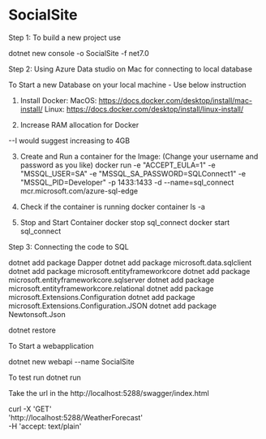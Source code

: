 # SocialSite

Step 1: To build a new project use

dotnet new console -o SocialSite -f net7.0

Step 2: Using Azure Data studio on Mac for connecting to local database


To Start a new Database on your local machine - Use below instruction

1. Install Docker:
MacOS: https://docs.docker.com/desktop/install/mac-install/
Linux: https://docs.docker.com/desktop/install/linux-install/

2. Increase RAM allocation for Docker

--I would suggest increasing to 4GB

3. Create and Run a container for the Image: (Change your username and password as you like)
docker run -e "ACCEPT_EULA=1" -e "MSSQL_USER=SA" -e "MSSQL_SA_PASSWORD=SQLConnect1" -e "MSSQL_PID=Developer" -p 1433:1433 -d --name=sql_connect mcr.microsoft.com/azure-sql-edge

4. Check if the container is running
docker container ls -a

5. Stop and Start Container
docker stop sql_connect
docker start sql_connect


Step 3: Connecting the code to SQL

dotnet add package Dapper
dotnet add package microsoft.data.sqlclient
dotnet add package microsoft.entityframeworkcore
dotnet add package microsoft.entityframeworkcore.sqlserver
dotnet add package microsoft.entityframeworkcore.relational
dotnet add package microsoft.Extensions.Configuration
dotnet add package microsoft.Extensions.Configuration.JSON
dotnet add package Newtonsoft.Json


dotnet restore


To Start a webapplication 

dotnet new webapi --name SocialSite

To test run 
dotnet run 

Take the url in the 
http://localhost:5288/swagger/index.html

curl -X 'GET' \
  'http://localhost:5288/WeatherForecast' \
  -H 'accept: text/plain'